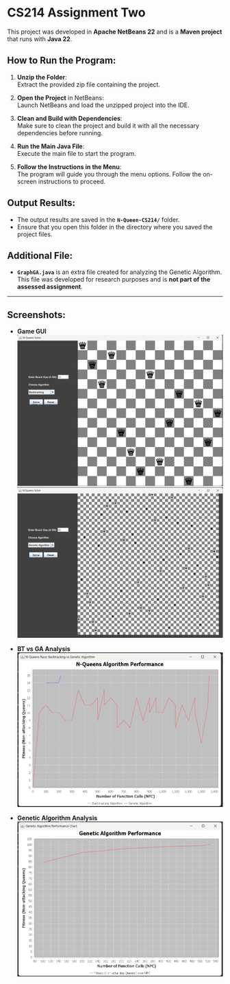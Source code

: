 # CS214 Assignment Two

This project was developed in **Apache NetBeans 22** and is a **Maven project** that runs with **Java 22**.

## How to Run the Program:

1. **Unzip the Folder**:  
   Extract the provided zip file containing the project.

2. **Open the Project** in NetBeans:  
   Launch NetBeans and load the unzipped project into the IDE.

3. **Clean and Build with Dependencies**:  
   Make sure to clean the project and build it with all the necessary dependencies before running.

4. **Run the Main Java File**:  
   Execute the main file to start the program.

5. **Follow the Instructions in the Menu**:  
   The program will guide you through the menu options. Follow the on-screen instructions to proceed.

## Output Results:

- The output results are saved in the **`N-Queen-CS214/`** folder.
- Ensure that you open this folder in the directory where you saved the project files.

## Additional File:

- **`GraphGA.java`** is an extra file created for analyzing the Genetic Algorithm. This file was developed for research purposes and is **not part of the assessed assignment**.

---

## Screenshots:

- **Game GUI**  
  ![Game GUI Screenshot](screenshots/BT_15.png)
![Game GUI Screenshot](screenshots/GA_50.png)

- **BT vs GA Analysis**  
  ![Genetic Algorithm Screenshot](screenshots/race.png)
  
- **Genetic Algorithm Analysis**  
  ![Genetic Algorithm Screenshot](screenshots/GA_100.png)

